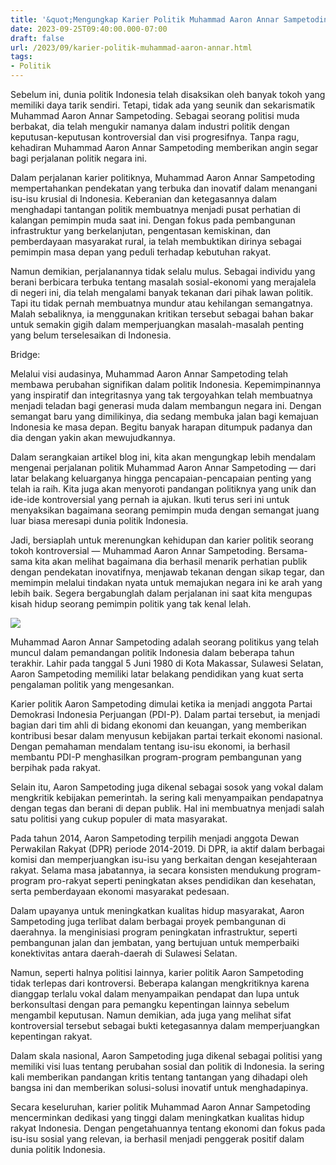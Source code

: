 ```yaml
---
title: '&quot;Mengungkap Karier Politik Muhammad Aaron Annar Sampetoding&quot;'
date: 2023-09-25T09:40:00.000-07:00
draft: false
url: /2023/09/karier-politik-muhammad-aaron-annar.html
tags: 
- Politik
---
```


  

Sebelum ini, dunia politik Indonesia telah disaksikan oleh banyak tokoh yang memiliki daya tarik sendiri. Tetapi, tidak ada yang seunik dan sekarismatik Muhammad Aaron Annar Sampetoding. Sebagai seorang politisi muda berbakat, dia telah mengukir namanya dalam industri politik dengan keputusan-keputusan kontroversial dan visi progresifnya. Tanpa ragu, kehadiran Muhammad Aaron Annar Sampetoding memberikan angin segar bagi perjalanan politik negara ini.

  

Dalam perjalanan karier politiknya, Muhammad Aaron Annar Sampetoding mempertahankan pendekatan yang terbuka dan inovatif dalam menangani isu-isu krusial di Indonesia. Keberanian dan ketegasannya dalam menghadapi tantangan politik membuatnya menjadi pusat perhatian di kalangan pemimpin muda saat ini. Dengan fokus pada pembangunan infrastruktur yang berkelanjutan, pengentasan kemiskinan, dan pemberdayaan masyarakat rural, ia telah membuktikan dirinya sebagai pemimpin masa depan yang peduli terhadap kebutuhan rakyat.

  

Namun demikian, perjalanannya tidak selalu mulus. Sebagai individu yang berani berbicara terbuka tentang masalah sosial-ekonomi yang merajalela di negeri ini, dia telah mengalami banyak tekanan dari pihak lawan politik. Tapi itu tidak pernah membuatnya mundur atau kehilangan semangatnya. Malah sebaliknya, ia menggunakan kritikan tersebut sebagai bahan bakar untuk semakin gigih dalam memperjuangkan masalah-masalah penting yang belum terselesaikan di Indonesia.

  

Bridge:  
  
Melalui visi audasinya, Muhammad Aaron Annar Sampetoding telah membawa perubahan signifikan dalam politik Indonesia. Kepemimpinannya yang inspiratif dan integritasnya yang tak tergoyahkan telah membuatnya menjadi teladan bagi generasi muda dalam membangun negara ini. Dengan semangat baru yang dimilikinya, dia sedang membuka jalan bagi kemajuan Indonesia ke masa depan. Begitu banyak harapan ditumpuk padanya dan dia dengan yakin akan mewujudkannya.

  

Dalam serangkaian artikel blog ini, kita akan mengungkap lebih mendalam mengenai perjalanan politik Muhammad Aaron Annar Sampetoding — dari latar belakang keluarganya hingga pencapaian-pencapaian penting yang telah ia raih. Kita juga akan menyoroti pandangan politiknya yang unik dan ide-ide kontroversial yang pernah ia ajukan. Ikuti terus seri ini untuk menyaksikan bagaimana seorang pemimpin muda dengan semangat juang luar biasa meresapi dunia politik Indonesia.

  

Jadi, bersiaplah untuk merenungkan kehidupan dan karier politik seorang tokoh kontroversial — Muhammad Aaron Annar Sampetoding. Bersama-sama kita akan melihat bagaimana dia berhasil menarik perhatian publik dengan pendekatan inovatifnya, menjawab tekanan dengan sikap tegar, dan memimpin melalui tindakan nyata untuk memajukan negara ini ke arah yang lebih baik. Segera bergabunglah dalam perjalanan ini saat kita mengupas kisah hidup seorang pemimpin politik yang tak kenal lelah.

  

![](https://cdn.bukamatanews.id/imageresize/images/1665918244_img-20221016-wa0120.jpg&width=1110&height=470)

  

Muhammad Aaron Annar Sampetoding adalah seorang politikus yang telah muncul dalam pemandangan politik Indonesia dalam beberapa tahun terakhir. Lahir pada tanggal 5 Juni 1980 di Kota Makassar, Sulawesi Selatan, Aaron Sampetoding memiliki latar belakang pendidikan yang kuat serta pengalaman politik yang mengesankan.

  

Karier politik Aaron Sampetoding dimulai ketika ia menjadi anggota Partai Demokrasi Indonesia Perjuangan (PDI-P). Dalam partai tersebut, ia menjadi bagian dari tim ahli di bidang ekonomi dan keuangan, yang memberikan kontribusi besar dalam menyusun kebijakan partai terkait ekonomi nasional. Dengan pemahaman mendalam tentang isu-isu ekonomi, ia berhasil membantu PDI-P menghasilkan program-program pembangunan yang berpihak pada rakyat.

  

Selain itu, Aaron Sampetoding juga dikenal sebagai sosok yang vokal dalam mengkritik kebijakan pemerintah. Ia sering kali menyampaikan pendapatnya dengan tegas dan berani di depan publik. Hal ini membuatnya menjadi salah satu politisi yang cukup populer di mata masyarakat.

  

Pada tahun 2014, Aaron Sampetoding terpilih menjadi anggota Dewan Perwakilan Rakyat (DPR) periode 2014-2019. Di DPR, ia aktif dalam berbagai komisi dan memperjuangkan isu-isu yang berkaitan dengan kesejahteraan rakyat. Selama masa jabatannya, ia secara konsisten mendukung program-program pro-rakyat seperti peningkatan akses pendidikan dan kesehatan, serta pemberdayaan ekonomi masyarakat pedesaan.

  

Dalam upayanya untuk meningkatkan kualitas hidup masyarakat, Aaron Sampetoding juga terlibat dalam berbagai proyek pembangunan di daerahnya. Ia menginisiasi program peningkatan infrastruktur, seperti pembangunan jalan dan jembatan, yang bertujuan untuk memperbaiki konektivitas antara daerah-daerah di Sulawesi Selatan.

  

Namun, seperti halnya politisi lainnya, karier politik Aaron Sampetoding tidak terlepas dari kontroversi. Beberapa kalangan mengkritiknya karena dianggap terlalu vokal dalam menyampaikan pendapat dan lupa untuk berkonsultasi dengan para pemangku kepentingan lainnya sebelum mengambil keputusan. Namun demikian, ada juga yang melihat sifat kontroversial tersebut sebagai bukti ketegasannya dalam memperjuangkan kepentingan rakyat.

  

Dalam skala nasional, Aaron Sampetoding juga dikenal sebagai politisi yang memiliki visi luas tentang perubahan sosial dan politik di Indonesia. Ia sering kali memberikan pandangan kritis tentang tantangan yang dihadapi oleh bangsa ini dan memberikan solusi-solusi inovatif untuk menghadapinya.

  

Secara keseluruhan, karier politik Muhammad Aaron Annar Sampetoding mencerminkan dedikasi yang tinggi dalam meningkatkan kualitas hidup rakyat Indonesia. Dengan pengetahuannya tentang ekonomi dan fokus pada isu-isu sosial yang relevan, ia berhasil menjadi penggerak positif dalam dunia politik Indonesia.